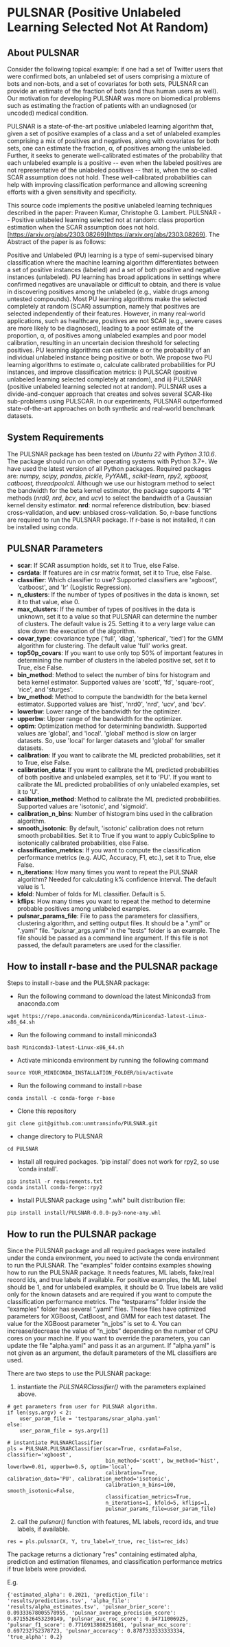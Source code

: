 # PULSNAR (Positive Unlabeled Learning Selected Not At Random)

## About PULSNAR

Consider the following topical example: if one had a set of Twitter users that were confirmed bots, an unlabeled set of users comprising a mixture of bots and non-bots, and a set of covariates for both sets, PULSNAR can provide an estimate of the fraction of bots (and thus human users as well). Our motivation for developing PULSNAR was more on biomedical problems such as estimating the fraction of patients with an undiagnosed (or uncoded) medical condition.

PULSNAR is a state-of-the-art positive unlabeled learning algorithm that, given a set of positive examples of a class and a set of unlabeled examples comprising a mix of positives and negatives, along with covariates for both sets, one can estimate the fraction, α, of positives among the unlabeled. Further, it seeks to generate well-calibrated estimates of the probability that each unlabeled example is a positive -- even when the labeled positives are not representative of the unlabeled positives -- that is, when the so-called SCAR assumption does not hold. These well-calibrated probabilities can help with improving classification performance and allowing screening efforts with a given sensitivity and specificity.

This source code implements the positive unlabeled learning techniques described in the paper:
Praveen Kumar, Christophe G. Lambert. PULSNAR -- Positive unlabeled learning selected not at random: class proportion estimation when the SCAR assumption does not hold. [https://arxiv.org/abs/2303.08269](https://arxiv.org/abs/2303.08269). The Abstract of the paper is as follows:

Positive and Unlabeled (PU) learning is a type of semi-supervised binary classification where the machine learning algorithm differentiates between a set of positive instances (labeled) and a set of both positive and negative instances (unlabeled). PU learning has broad applications in settings where confirmed negatives are unavailable or difficult to obtain, and there is value in discovering positives among the unlabeled (e.g., viable drugs among untested compounds). Most PU learning algorithms make the selected completely at random (SCAR) assumption, namely that positives are selected independently of their features. However, in many real-world applications, such as healthcare, positives are not SCAR (e.g., severe cases are more likely to be diagnosed), leading to a poor estimate of the proportion, α, of positives among unlabeled examples and poor model calibration, resulting in an uncertain decision threshold for selecting positives. PU learning algorithms can estimate α or the probability of an individual unlabeled instance being positive or both. We propose two PU learning algorithms to estimate α, calculate calibrated probabilities for PU instances, and improve classification metrics: i) PULSCAR (positive unlabeled learning selected completely at random), and ii) PULSNAR (positive unlabeled learning selected not at random). PULSNAR uses a divide-and-conquer approach that creates and solves several SCAR-like sub-problems using PULSCAR. In our experiments, PULSNAR outperformed state-of-the-art approaches on both synthetic and real-world benchmark datasets.


## System Requirements
The PULSNAR package has been tested on *Ubuntu 22* with *Python 3.10.6*. The package should run on other operating systems with Python 3.7+. We have used the latest version of all Python packages. Required packages are: *numpy, scipy, pandas, pickle, PyYAML, scikit-learn, rpy2, xgboost, catboost, threadpoolctl.*
Although we use our histogram method to select the bandwidth for the beta kernel estimator, the package supports 4 "R" methods (*nrd0, nrd, bcv*, and *ucv*) to select the bandwidth of a Gaussian kernel density estimator. **nrd**: normal reference distribution, **bcv**: biased cross-validation, and **ucv**: unbiased cross-validation. So, r-base functions are required to run the PULSNAR package. If r-base is not installed, it can be installed using conda.

## PULSNAR Parameters
- **scar**: If SCAR assumption holds, set it to True, else False.
- **csrdata**: If features are in csr matrix format, set it to True, else False.
- **classifier**: Which classifier to use? Supported classifiers are 'xgboost', 'catboost', and 'lr' (Logistic Regression).
- **n_clusters**: If the number of types of positives in the data is known, set it to that value, else 0.
- **max_clusters**: If the number of types of positives in the data is unknown, set it to a value so that PULSNAR can determine the number of clusters. The default value is 25. Setting it to a very large value can slow down the execution of the algorithm.
- **covar_type**: covariance type ('full', 'diag', 'spherical', 'tied') for the GMM algorithm for clustering. The default value 'full' works great.
- **top50p_covars**: If you want to use only top 50% of important features in determining the number of clusters in the labeled positive set, set it to True, else False.
- **bin_method**: Method to select the number of bins for histogram and beta kernel estimator. Supported values are 'scott', 'fd', 'square-root', 'rice', and 'sturges'.
- **bw_method**: Method to compute the bandwidth for the beta kernel estimator. Supported values are 'hist', 'nrd0', 'nrd', 'ucv', and 'bcv'.
- **lowerbw**: Lower range of the bandwidth for the optimizer.
- **upperbw**: Upper range of the bandwidth for the optimizer.
- **optim**: Optimization method for determining bandwidth. Supported values are 'global', and 'local'. 'global' method is slow on larger datasets. So, use 'local' for larger datasets and 'global' for smaller datasets.
- **calibration**: If you want to calibrate the ML predicted probabilities, set it to True, else False.
- **calibration_data**: If you want to calibrate the ML predicted probabilities of both positive and unlabeled examples, set it to 'PU'. If you want to calibrate the ML predicted probabilities of only unlabeled examples, set it to 'U'.
- **calibration_method**: Method to calibrate the ML predicted probabilities. Supported values are 'isotonic', and 'sigmoid'.
- **calibration_n_bins**: Number of histogram bins used in the calibration algorithm.
- **smooth_isotonic**: By default, 'isotonic' calibration does not return smooth probabilities. Set it to True if you want to apply CubicSpline to isotonically calibrated probabilities, else False.
- **classification_metrics**: If you want to compute the classification performance metrics (e.g. AUC, Accuracy, F1, etc.), set it to True, else False.
- **n_iterations**: How many times you want to repeat the PULSNAR algorithm? Needed for calculating k% confidence interval. The default value is 1.
- **kfold**: Number of folds for ML classifier. Default is 5.
- **kflips**: How many times you want to repeat the method to determine probable positives among unlabeled examples.
- **pulsnar_params_file**: File to pass the parameters for classifiers, clustering algorithm, and setting output files. It should be a ".yml" or ".yaml" file. "pulsnar_args.yaml" in the "tests" folder is an example. The file should be passed as a command line argument. If this file is not passed, the default parameters are used for the classifier.

## How to install r-base and the PULSNAR package
Steps to install r-base and the PULSNAR package:

- Run the following command to download the latest Miniconda3 from anaconda.com

```
wget https://repo.anaconda.com/miniconda/Miniconda3-latest-Linux-x86_64.sh
```

- Run the following command to install miniconda3

```
bash Miniconda3-latest-Linux-x86_64.sh
```

- Activate miniconda environment by running the following command

```
source YOUR_MINICONDA_INSTALLATION_FOLDER/bin/activate
```

- Run the following command to install r-base

``` 
conda install -c conda-forge r-base
```

- Clone this repository

```
git clone git@github.com:unmtransinfo/PULSNAR.git 
```

- change directory to PULSNAR

```
cd PULSNAR
```

- Install all required packages. 'pip install' does not work for rpy2, so use 'conda install'.

```
pip install -r requirements.txt
conda install conda-forge::rpy2
```

- Install PULSNAR package using ".whl" built distribution file:

```
pip install install/PULSNAR-0.0.0-py3-none-any.whl
```

## How to run the PULSNAR package
Since the PULSNAR package and all required packages were installed under the conda environment, you need to activate the conda environment to run the PULSNAR. The "examples" folder contains examples showing how to run the PULSNAR package. It needs features, ML labels, fake/real record ids, and true labels if available. For positive examples, the ML label should be 1, and for unlabeled examples, it should be 0. True labels are valid only for the known datasets and are required if you want to compute the classification performance metrics. The “testparams” folder inside the “examples” folder has several “.yaml” files. These files have optimized parameters for XGBoost, CatBoost, and GMM for each test dataset. The value for the XGBoost parameter “n_jobs” is set to 4. You can increase/decrease the value of “n_jobs” depending on the number of CPU cores on your machine. If you want to override the parameters, you can update the file "alpha.yaml" and pass it as an argument. If "alpha.yaml" is not given as an argument, the default parameters of the ML classifiers are used.

There are two steps to use the PULSNAR package:
1. instantiate the *PULSNARClassifier()* with the parameters explained above.

```
# get parameters from user for PULSNAR algorithm.
if len(sys.argv) < 2:
    user_param_file = 'testparams/snar_alpha.yaml'
else:
    user_param_file = sys.argv[1]

# instantiate PULSNARClassifier
pls = PULSNAR.PULSNARClassifier(scar=True, csrdata=False, classifier='xgboost',
                                bin_method='scott', bw_method='hist', lowerbw=0.01, upperbw=0.5, optim='local',
                                calibration=True, calibration_data='PU', calibration_method='isotonic',
                                calibration_n_bins=100, smooth_isotonic=False,
                                classification_metrics=True,
                                n_iterations=1, kfold=5, kflips=1,
                                pulsnar_params_file=user_param_file)
```
2. call the *pulsnar()* function with features, ML labels, record ids, and true labels, if available.

```
res = pls.pulsnar(X, Y, tru_label=Y_true, rec_list=rec_ids)
```
The package returns a dictionary "res" containing estimated alpha, prediction and estimation filenames, and classification performance metrics if true labels were provided.

E.g.
```
{'estimated_alpha': 0.2021, 'prediction_file': 'results/predictions.tsv', 'alpha_file': 'results/alpha_estimates.tsv', 'pulsnar_brier_score': 0.09333678005578955, 'pulsnar_average_precision_score': 0.8715526453230149, 'pulsnar_auc_roc_score': 0.94711006925, 'pulsnar_f1_score': 0.7716913808251601, 'pulsnar_mcc_score': 0.697232752378723, 'pulsnar_accuracy': 0.8787333333333334, 'true_alpha': 0.2}
```
